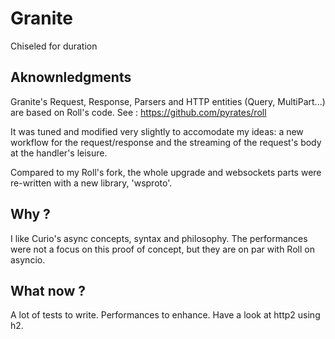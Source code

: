 Granite
=======

Chiseled for duration

Aknownledgments
---------------

Granite's Request, Response, Parsers and HTTP entities (Query, MultiPart...) are based on Roll's code.
See : https://github.com/pyrates/roll

It was tuned and modified very slightly to accomodate my ideas: a new workflow for the request/response and the streaming of the request's body at the handler's leisure.

Compared to my Roll's fork, the whole upgrade and websockets parts were re-written with a new library, 'wsproto'.

Why ?
-----

I like Curio's async concepts, syntax and philosophy.
The performances were not a focus on this proof of concept, but they are on par with Roll on asyncio.

What now ?
----------

A lot of tests to write. Performances to enhance. Have a look at http2 using h2.
